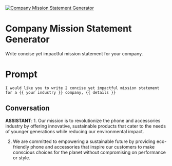 
[![Company Mission Statement Generator](https://flow-prompt-covers.s3.us-west-1.amazonaws.com/icon/abstract/abs_1.png)]()
# Company Mission Statement Generator 
Write concise yet impactful mission statement for your company.



# Prompt

```
I would like you to write 2 concise yet impactful mission statement for a {{ your industry }} company, {{ details }}

```

## Conversation

**ASSISTANT**: 1. Our mission is to revolutionize the phone and accessories industry by offering innovative, sustainable products that cater to the needs of younger generations while reducing our environmental impact.



2. We are committed to empowering a sustainable future by providing eco-friendly phone and accessories that inspire our customers to make conscious choices for the planet without compromising on performance or style.


